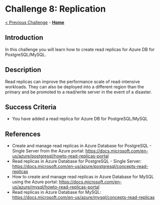 # Challenge 8: Replication

[< Previous Challenge](./07-private-endpoint.md) - **[Home](../README.md)** 


## Introduction
In this challenge you will learn how to create read replicas for Azure DB for PostgreSQL/MySQL. 

## Description
Read replicas can improve the performance scale of read-intensive workloads. They can also be deployed into a different region than the primary and be promoted to a read/write server in the event of a disaster. 

## Success Criteria

* You have added a read replica for Azure DB for PostgreSQL/MySQL

## References
* Create and manage read replicas in Azure Database for PostgreSQL - Single Server from the Azure portal: https://docs.microsoft.com/en-us/azure/postgresql/howto-read-replicas-portal
* Read replicas in Azure Database for PostgreSQL - Single Server: https://docs.microsoft.com/en-us/azure/postgresql/concepts-read-replicas
* How to create and manage read replicas in Azure Database for MySQL using the Azure portal: https://docs.microsoft.com/en-us/azure/mysql/howto-read-replicas-portal
* Read replicas in Azure Database for MySQL: https://docs.microsoft.com/en-us/azure/mysql/concepts-read-replicas

